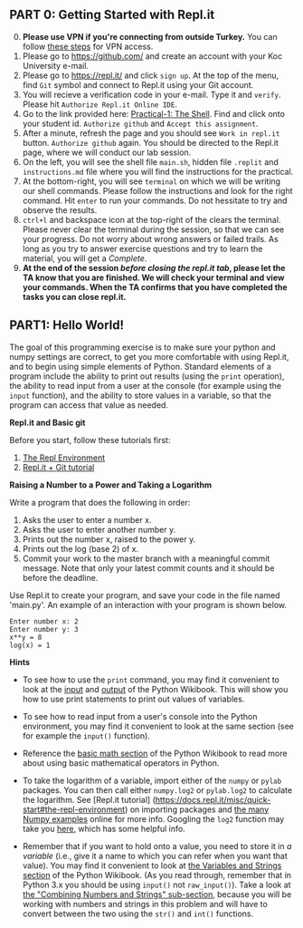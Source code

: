 ## PART 0: Getting Started with Repl.it

0. **Please use VPN if you're connecting from outside Turkey.** You can follow [these steps](https://confluence.ku.edu.tr/kuhelp/ithelp/it-services/network-and-wireless/vpn-access) for VPN access. 
1. Please go to https://github.com/ and create an account with your Koc University e-mail.
2. Please go to https://repl.it/ and click `sign up`. At the top of the menu, find `Git` symbol and connect to Repl.it using your Git account.
3. You will recieve a verification code in your e-mail. Type it and `verify`. Please hit `Authorize Repl.it Online IDE`.
4. Go to the link provided here: [Practical-1: The Shell](https://classroom.github.com/a/4mO89Rm9). Find and click onto your student id. `Authorize github` and `Accept this assignment`. 
5. After a minute, refresh the page and you should see `Work in repl.it` button. `Authorize github` again. You should be directed to the Repl.it page, where we will conduct our lab session.
6. On the left, you will see the shell file `main.sh`, hidden file `.replit` and `instructions.md` file where you will find the instructions for the practical.
7. At the bottom-right, you will see `terminal` on which we will be writing our shell commands. Please follow the instructions and look for the right command. Hit `enter` to run your commands. Do not hessitate to try and observe the results.
8. `ctrl+l` and backspace icon at the top-right of the clears the terminal. Please never clear the terminal during the session, so that we can see your progress. Do not worry about wrong answers or failed trails. As long as you try to answer exercise questions and try to learn the material, you will get a *Complete*.
9. **At the end of the session *before closing the repl.it tab*, please let the TA know that you are finished. We will check your terminal and view your commands. When the TA confirms that you have completed the tasks you can close repl.it.**


## PART1: Hello World!

The goal of this programming exercise is to make sure your python and numpy settings are correct, to get you more comfortable with using Repl.it, and to begin using simple elements of Python. Standard elements of a program include the ability to print out results (using the `print` operation), the ability to read input from a user at the console (for example using the `input` function), and the ability to store values in a variable, so that the program can access that value as needed.

**Repl.it and Basic git**

Before you start, follow these tutorials first:
1. [The Repl Environment](https://docs.repl.it/misc/quick-start#the-repl-environment)
2. [Repl.it + Git tutorial](https://repl.it/talk/learn/Replit-Git-Tutorial/23331)


**Raising a Number to a Power and Taking a Logarithm**

Write a program that does the following in order:

1. Asks the user to enter a number x.
2. Asks the user to enter another number y.
3. Prints out the number x, raised to the power y.
4. Prints out the log (base 2) of x.
5. Commit your work to the master branch with a meaningful commit message. Note that only your latest commit counts and it should be before the deadline.

Use Repl.it to create your program, and save your code in the file named 'main.py'. An example of an interaction with your program is shown below.

```
Enter number x: 2
Enter number y: 3
x**y = 8
log(x) = 1
```

**Hints**

* To see how to use the `print` command, you may find it convenient to look at the [input](https://en.wikibooks.org/wiki/Non-Programmer%27s_Tutorial_for_Python_3/Hello,_World) and [output](https://en.wikibooks.org/wiki/Learning_Python_3_with_the_Linkbot/Who_Goes_There%3F) of the Python Wikibook. This will show you how to use print statements to print out values of variables.

* To see how to read input from a user's console into the Python environment, you may find it convenient to look at the same section (see for example the `input()` function).

* Reference the [basic math section](https://en.wikibooks.org/wiki/Python_Programming/Basic_Math) of the Python Wikibook to read more about using basic mathematical operators in Python.

* To take the logarithm of a variable, import either of the `numpy` or `pylab` packages. You can then call either `numpy.log2` or `pylab.log2` to calculate the logarithm. See [Repl.it tutorial] (https://docs.repl.it/misc/quick-start#the-repl-environment) on importing packages and [the many Numpy examples](http://wiki.scipy.org/Numpy_Example_List) online for more info. Googling the `log2` function may take you [here](http://docs.scipy.org/doc/numpy/reference/generated/numpy.log2.html), which has some helpful info.

* Remember that if you want to hold onto a value, you need to store it in *a variable* (i.e., give it a name to which you can refer when you want that value). You may find it convenient to look at [the Variables and Strings section](https://en.wikibooks.org/wiki/Python_Programming/Variables_and_Strings) of the Python Wikibook. (As you read through, remember that in Python 3.x you should be using `input()` not `raw_input()`). Take a look at [the "Combining Numbers and Strings" sub-section](https://en.wikibooks.org/wiki/Python_Programming/Variables_and_Strings#Combining_Numbers_and_Strings), because you will be working with numbers and strings in this problem and will have to convert between the two using the `str()` and `int()` functions.